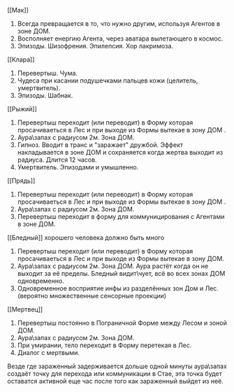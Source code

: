 [[Мак]]
1. Всегда превращается в то, что нужно другим, используя Агентов в зоне ДОМ.
2. Восполняет енергию Агента, через аватара вылетающего в космос.
3. Эпизоды. Шизофрения. Эпилепсия. Хор лакримоза.

[[Клара]]
1. Перевертыш. Чума.
2. Чудеса при касании подушечками пальцев кожи (целитель, умертвитель).
3. Эпизоды. Шабнак.

[[Рыжий]]
1. Перевертыш переходит (или переводит) в Форму которая просачиваеться в Лес и при выходе из Формы вытекае в зону ДОМ .
2. Аура\запах с радиусом 2м. Зона ДОМ.
3. Гипноз. Вводит в транс и "заражает" дружбой. Эффект накладывается в зоне ДОМ и сохраняется когда жертва выходит из радиуса. Длится 12 часов.
4. Умертвитель. Эпизодами и умышленно.

[[Прядь]]
1. Перевертыш переходит (или переводит) в Форму которая просачиваеться в Лес и при выходе из Формы вытекае в зону ДОМ .
2. Аура\запах с радиусом 2м. Зона ДОМ.
3. Перевертыш переходит в форму для коммуницирования с Агентами в зоне ДОМ.

[[Бледный]] хорошего человека должно быть много
1. Перевертыш переходит (или переводит) в Форму которая просачиваеться в Лес и при выходе из Формы вытекае в зону ДОМ.
2. Аура\запах с радиусом 2м. Зона ДОМ. Аура растёт когда он не выходит за её пределы. Бледный видит\чует, всё во всех зонах ДОМ одновременно.
3. Одновременное восприятие инфы из разделённых зон Дом и Лес. (вероятно множественные сенсорные проекции)

[[Мертвец]]
1. Перевертыш постоянно в Пограничной Форме между Лесом и зоной ДОМ.
2. Аура\запах с радиусом 2м. Зона ДОМ.
3. При умирании, тело переходит в Форму перетекая в Лес.
4. Диалог с мертвыми.


Везде где зараженный задерживается дольше одной минуты аура\запах создаёт точку для перехода или коммуникации в Стае, эта точка будет оставатся активной еще час после того как зараженный выйдет из неё. 



